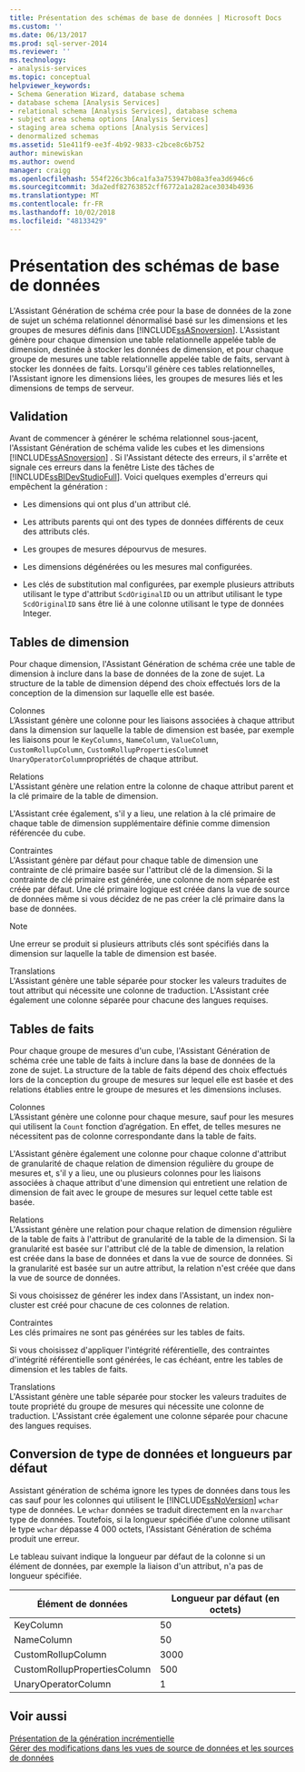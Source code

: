 ```yaml
---
title: Présentation des schémas de base de données | Microsoft Docs
ms.custom: ''
ms.date: 06/13/2017
ms.prod: sql-server-2014
ms.reviewer: ''
ms.technology:
- analysis-services
ms.topic: conceptual
helpviewer_keywords:
- Schema Generation Wizard, database schema
- database schema [Analysis Services]
- relational schema [Analysis Services], database schema
- subject area schema options [Analysis Services]
- staging area schema options [Analysis Services]
- denormalized schemas
ms.assetid: 51e411f9-ee3f-4b92-9833-c2bce8c6b752
author: minewiskan
ms.author: owend
manager: craigg
ms.openlocfilehash: 554f226c3b6ca1fa3a753947b08a3fea3d6946c6
ms.sourcegitcommit: 3da2edf82763852cff6772a1a282ace3034b4936
ms.translationtype: MT
ms.contentlocale: fr-FR
ms.lasthandoff: 10/02/2018
ms.locfileid: "48133429"
---
```

# <a name="understanding-the-database-schemas"></a>Présentation des schémas de base de données
  L'Assistant Génération de schéma crée pour la base de données de la zone de sujet un schéma relationnel dénormalisé basé sur les dimensions et les groupes de mesures définis dans [!INCLUDE[ssASnoversion](../../includes/ssasnoversion-md.md)]. L'Assistant génère pour chaque dimension une table relationnelle appelée table de dimension, destinée à stocker les données de dimension, et pour chaque groupe de mesures une table relationnelle appelée table de faits, servant à stocker les données de faits. Lorsqu'il génère ces tables relationnelles, l'Assistant ignore les dimensions liées, les groupes de mesures liés et les dimensions de temps de serveur.  
  
## <a name="validation"></a>Validation  
 Avant de commencer à générer le schéma relationnel sous-jacent, l'Assistant Génération de schéma valide les cubes et les dimensions [!INCLUDE[ssASnoversion](../../includes/ssasnoversion-md.md)] . Si l'Assistant détecte des erreurs, il s'arrête et signale ces erreurs dans la fenêtre Liste des tâches de [!INCLUDE[ssBIDevStudioFull](../../includes/ssbidevstudiofull-md.md)]. Voici quelques exemples d'erreurs qui empêchent la génération :  
  
-   Les dimensions qui ont plus d'un attribut clé.  
  
-   Les attributs parents qui ont des types de données différents de ceux des attributs clés.  
  
-   Les groupes de mesures dépourvus de mesures.  
  
-   Les dimensions dégénérées ou les mesures mal configurées.  
  
-   Les clés de substitution mal configurées, par exemple plusieurs attributs utilisant le type d'attribut `ScdOriginalID` ou un attribut utilisant le type `ScdOriginalID` sans être lié à une colonne utilisant le type de données Integer.  
  
## <a name="dimension-tables"></a>Tables de dimension  
 Pour chaque dimension, l'Assistant Génération de schéma crée une table de dimension à inclure dans la base de données de la zone de sujet. La structure de la table de dimension dépend des choix effectués lors de la conception de la dimension sur laquelle elle est basée.  
  
 Colonnes  
 L’Assistant génère une colonne pour les liaisons associées à chaque attribut dans la dimension sur laquelle la table de dimension est basée, par exemple les liaisons pour le `KeyColumns`, `NameColumn`, `ValueColumn`, `CustomRollupColumn`, `CustomRollupPropertiesColumn`et `UnaryOperatorColumn`propriétés de chaque attribut.  
  
 Relations  
 L'Assistant génère une relation entre la colonne de chaque attribut parent et la clé primaire de la table de dimension.  
  
 L'Assistant crée également, s'il y a lieu, une relation à la clé primaire de chaque table de dimension supplémentaire définie comme dimension référencée du cube.  
  
 Contraintes  
 L'Assistant génère par défaut pour chaque table de dimension une contrainte de clé primaire basée sur l'attribut clé de la dimension. Si la contrainte de clé primaire est générée, une colonne de nom séparée est créée par défaut. Une clé primaire logique est créée dans la vue de source de données même si vous décidez de ne pas créer la clé primaire dans la base de données.  
  
> [!NOTE]  
>  Une erreur se produit si plusieurs attributs clés sont spécifiés dans la dimension sur laquelle la table de dimension est basée.  
  
 Translations  
 L'Assistant génère une table séparée pour stocker les valeurs traduites de tout attribut qui nécessite une colonne de traduction. L'Assistant crée également une colonne séparée pour chacune des langues requises.  
  
## <a name="fact-tables"></a>Tables de faits  
 Pour chaque groupe de mesures d'un cube, l'Assistant Génération de schéma crée une table de faits à inclure dans la base de données de la zone de sujet. La structure de la table de faits dépend des choix effectués lors de la conception du groupe de mesures sur lequel elle est basée et des relations établies entre le groupe de mesures et les dimensions incluses.  
  
 Colonnes  
 L’Assistant génère une colonne pour chaque mesure, sauf pour les mesures qui utilisent la `Count` fonction d’agrégation. En effet, de telles mesures ne nécessitent pas de colonne correspondante dans la table de faits.  
  
 L'Assistant génère également une colonne pour chaque colonne d'attribut de granularité de chaque relation de dimension régulière du groupe de mesures et, s'il y a lieu, une ou plusieurs colonnes pour les liaisons associées à chaque attribut d'une dimension qui entretient une relation de dimension de fait avec le groupe de mesures sur lequel cette table est basée.  
  
 Relations  
 L'Assistant génère une relation pour chaque relation de dimension régulière de la table de faits à l'attribut de granularité de la table de la dimension. Si la granularité est basée sur l'attribut clé de la table de dimension, la relation est créée dans la base de données et dans la vue de source de données. Si la granularité est basée sur un autre attribut, la relation n'est créée que dans la vue de source de données.  
  
 Si vous choisissez de générer les index dans l'Assistant, un index non-cluster est créé pour chacune de ces colonnes de relation.  
  
 Contraintes  
 Les clés primaires ne sont pas générées sur les tables de faits.  
  
 Si vous choisissez d'appliquer l'intégrité référentielle, des contraintes d'intégrité référentielle sont générées, le cas échéant, entre les tables de dimension et les tables de faits.  
  
 Translations  
 L'Assistant génère une table séparée pour stocker les valeurs traduites de toute propriété du groupe de mesures qui nécessite une colonne de traduction. L'Assistant crée également une colonne séparée pour chacune des langues requises.  
  
## <a name="data-type-conversion-and-default-lengths"></a>Conversion de type de données et longueurs par défaut  
 Assistant génération de schéma ignore les types de données dans tous les cas sauf pour les colonnes qui utilisent le [!INCLUDE[ssNoVersion](../../includes/ssnoversion-md.md)] `wchar` type de données. Le `wchar` données se traduit directement en la `nvarchar` type de données. Toutefois, si la longueur spécifiée d'une colonne utilisant le type `wchar` dépasse 4 000 octets, l'Assistant Génération de schéma produit une erreur.  
  
 Le tableau suivant indique la longueur par défaut de la colonne si un élément de données, par exemple la liaison d'un attribut, n'a pas de longueur spécifiée.  
  
|Élément de données|Longueur par défaut (en octets)|  
|---------------|------------------------------|  
|KeyColumn|50|  
|NameColumn|50|  
|CustomRollupColumn|3000|  
|CustomRollupPropertiesColumn|500|  
|UnaryOperatorColumn|1|  
  
## <a name="see-also"></a>Voir aussi  
 [Présentation de la génération incrémentielle](understanding-incremental-generation.md)   
 [Gérer des modifications dans les vues de source de données et les sources de données](manage-changes-to-data-source-views-and-data-sources.md)  
  
  
